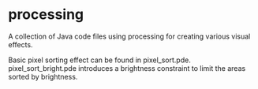 # processing
A collection of Java code files using processing for creating various visual effects.

Basic pixel sorting effect can be found in pixel_sort.pde. pixel_sort_bright.pde introduces a brightness constraint to limit the areas sorted by brightness.

